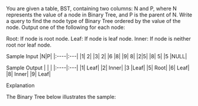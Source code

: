 You are given a table, BST, containing two columns: N and P, where N represents the value of a node in Binary Tree, and P is the parent of N.
Write a query to find the node type of Binary Tree ordered by the value of the node. Output one of the following for each node:

Root: If node is root node.
Leaf: If node is leaf node.
Inner: If node is neither root nor leaf node.

Sample Input
|N|P|
|:----|:---|
|1| 2|
|3| 2|
|6 |8|
|9| 8|
|2|5|
|8| 5|
|5 |NULL|

Sample Output
| | |
|:----|:---|
|1| Leaf|
|2| Inner|
|3 |Leaf|
|5| Root|
|6| Leaf|
|8| Inner|
|9| Leaf|

Explanation

The Binary Tree below illustrates the sample:
